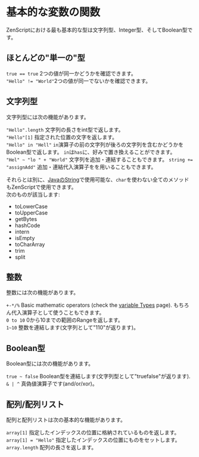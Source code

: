 # 基本的な変数の関数

ZenScriptにおける最も基本的な型は文字列型、Integer型、そしてBoolean型です。

## ほとんどの"単一の"型

`true == true` 2つの値が同一かどうかを確認できます。  
`"Hello" != "World"`2つの値が同一でないかを確認できます。

## 文字列型

文字列型には次の機能があります。

`"Hello".length` 文字列の長さをint型で返します。  
`"Hello"[1]` 指定された位置の文字を返します。  
`"Hello" in "Hell"` `in`演算子の前の文字列が後ろの文字列を含むかどうかをBoolean型で返します。 `in`は`has`に、好みで置き換えることができます。  
`"Hel" ~ "lo " + "World"` 文字列を追加・連結することもできます。 `string += "assignAdd"` 追加・連結代入演算子をを用いることもできます。

それらとは別に、[JavaのString](https://docs.oracle.com/javase/8/docs/api/java/lang/String.html)で使用可能な、`char`を使わない全てのメソッドもZenScriptで使用できます。  
次のものが該当します:

- toLowerCase
- toUpperCase
- getBytes
- hashCode
- intern
- isEmpty
- toCharArray
- trim
- split

## 整数

整数には次の機能があります。

`+-*/%` Basic mathematic operators (check the [variable Types](/Vanilla/Variable_Types/Variable_Types) page). もちろん代入演算子として使うこともできます。  
`0 to 10` 0から10までの範囲のRangeを返します。  
`1~10` 整数を連結します(文字列として"110"が返ります)。

## Boolean型

Boolean型には次の機能があります。

`true ~ false` Boolean型を連結します(文字列型として"truefalse"が返ります).  
`& | ^` 真偽値演算子です(and/or/xor)。

## 配列/配列リスト

配列と配列リストは次の基本的な機能があります。

`array[1]` 指定したインデックスの位置に格納されているものを返します。  
`array[1] = "Hello"` 指定したインデックスの位置にものをセットします。  
`array.length` 配列の長さを返します。